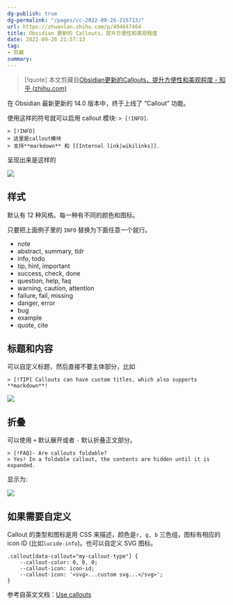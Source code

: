 ```yaml
---
dg-publish: true
dg-permalink: "/pages/cc-2022-09-26-215713/"
url: https://zhuanlan.zhihu.com/p/494647464
title: Obsidian 更新的 Callouts，提升方便性和美观程度
date: 2022-09-26 21:57:13
tag: 
- 剪藏
summary: 
---
```


> [!quote] 本文剪藏自[Obsidian更新的Callouts，提升方便性和美观程度 - 知乎 (zhihu.com)](https://zhuanlan.zhihu.com/p/494647464)

在 Obsidian 最新更新的 14.0 版本中，终于上线了 “Callout” 功能。

使用这样的符号就可以启用 callout 模块: `> [!INFO]`.

```
> [!INFO]
> 这里是callout模块
> 支持**markdown** 和 [[Internal link|wikilinks]].

```

呈现出来是这样的

![](https://pic3.zhimg.com/v2-86ef1d3141e0b3bc915e2aad7a621162_r.jpg)

## 样式

默认有 12 种风格。每一种有不同的颜色和图标。

只要把上面例子里的 `INFO` 替换为下面任意一个就行。

*   note
*   abstract, summary, tldr
*   info, todo
*   tip, hint, important
*   success, check, done
*   question, help, faq
*   warning, caution, attention
*   failure, fail, missing
*   danger, error
*   bug
*   example
*   quote, cite

## 标题和内容

可以自定义标题，然后直接不要主体部分，比如

```
> [!TIP] Callouts can have custom titles, which also supports **markdown**!

```

![](https://pic3.zhimg.com/v2-ff3e8ccd97a28fe54982b7c303de90f6_r.jpg)

## 折叠

可以使用 `+` 默认展开或者 `-` 默认折叠正文部分。

```
> [!FAQ]- Are callouts foldable?
> Yes! In a foldable callout, the contents are hidden until it is expanded.

```

显示为:

![](https://pic1.zhimg.com/v2-9a1c6964e3badb6b52fae96e630515cc_r.jpg)

## 如果需要自定义

Callout 的类型和图标是用 CSS 来描述，颜色是`r, g, b` 三色组，图标有相应的 icon ID (比如`lucide-info`)。也可以自定义 SVG 图标。

```
.callout[data-callout="my-callout-type"] {
    --callout-color: 0, 0, 0;
    --callout-icon: icon-id;
    --callout-icon: '<svg>...custom svg...</svg>';
}

```

参考自英文文档：[Use callouts](https://link.zhihu.com/?target=https%3A//help.obsidian.md/How%2Bto/Use%2Bcallouts)